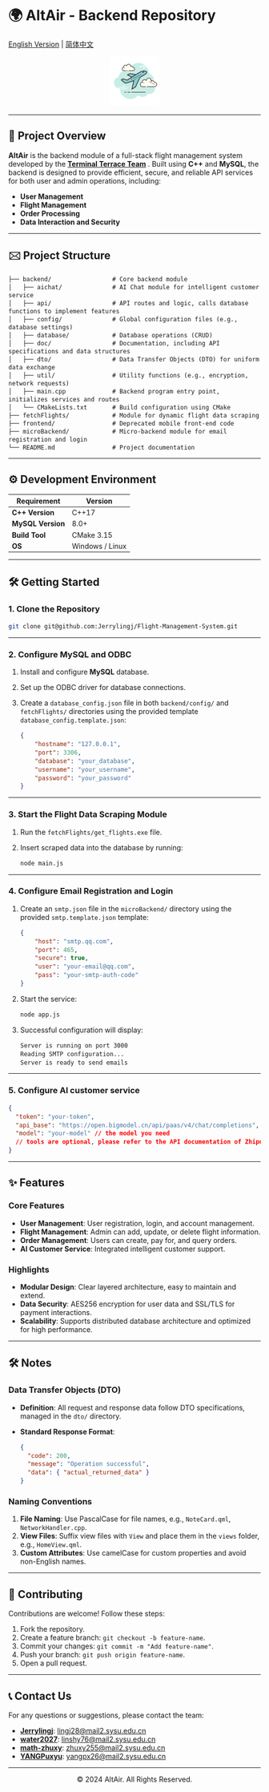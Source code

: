 # 🌍 AltAir - Backend Repository

[English Version](README.md) | [简体中文](README-zh.md)



<div align="center">
  <img src="./favicon.jpg" alt="Altair Backend Logo" style="border-radius: 8px;"/>
</div>


------

## 🚀 **Project Overview**

**AltAir** is the backend module of a full-stack flight management system developed by the **[Terminal Terrace Team](https://github.com/Terminal-Terrace)**  . Built using **C++** and **MySQL**, the backend is designed to provide efficient, secure, and reliable API services for both user and admin operations, including:

- **User Management**
- **Flight Management**
- **Order Processing**
- **Data Interaction and Security**

------

## 🖂 **Project Structure**

```plaintext
├── backend/                 # Core backend module
│   ├── aichat/              # AI Chat module for intelligent customer service
│   ├── api/                 # API routes and logic, calls database functions to implement features
│   ├── config/              # Global configuration files (e.g., database settings)
│   ├── database/            # Database operations (CRUD)
│   ├── doc/                 # Documentation, including API specifications and data structures
│   ├── dto/                 # Data Transfer Objects (DTO) for uniform data exchange
│   ├── util/                # Utility functions (e.g., encryption, network requests)
│   ├── main.cpp             # Backend program entry point, initializes services and routes
│   └── CMakeLists.txt       # Build configuration using CMake
├── fetchFlights/            # Module for dynamic flight data scraping
├── frontend/                # Deprecated mobile front-end code
├── microBackend/            # Micro-backend module for email registration and login
└── README.md                # Project documentation
```

------

## ⚙️ **Development Environment**

| Requirement       | Version         |
| ----------------- | --------------- |
| **C++ Version**   | C++17           |
| **MySQL Version** | 8.0+            |
| **Build Tool**    | CMake 3.15      |
| **OS**            | Windows / Linux |

------

## 🛠️ **Getting Started**

### 1. Clone the Repository

```bash
git clone git@github.com:Jerrylingj/Flight-Management-System.git
```

------

### 2. Configure MySQL and ODBC

1. Install and configure **MySQL** database.

2. Set up the ODBC driver for database connections.

3. Create a `database_config.json` file in both `backend/config/` and `fetchFlights/` directories using the provided template `database_config.template.json`:

   ```json
   {
       "hostname": "127.0.0.1",
       "port": 3306,
       "database": "your_database",
       "username": "your_username",
       "password": "your_password"
   }
   ```

------

### 3. Start the Flight Data Scraping Module

1. Run the `fetchFlights/get_flights.exe` file.

2. Insert scraped data into the database by running:

   ```bash
   node main.js
   ```

------

### 4. Configure Email Registration and Login

1. Create an `smtp.json` file in the `microBackend/` directory using the provided `smtp.template.json` template:

   ```json
   {
       "host": "smtp.qq.com",
       "port": 465,
       "secure": true,
       "user": "your-email@qq.com",
       "pass": "your-smtp-auth-code"
   }
   ```

2. Start the service:

   ```bash
   node app.js
   ```

3. Successful configuration will display:

   ```bash
   Server is running on port 3000
   Reading SMTP configuration...
   Server is ready to send emails
   ```

------

### 5. Configure AI customer service
```json
{
  "token": "your-token",
  "api_base": "https://open.bigmodel.cn/api/paas/v4/chat/completions", // or the address of another platform
  "model": "your-model" // the model you need
  // tools are optional, please refer to the API documentation of Zhipu AI or OpenAI for details
}
```


------

## ✨ **Features**

### Core Features

- **User Management**: User registration, login, and account management.
- **Flight Management**: Admin can add, update, or delete flight information.
- **Order Management**: Users can create, pay for, and query orders.
- **AI Customer Service**: Integrated intelligent customer support.

### Highlights

- **Modular Design**: Clear layered architecture, easy to maintain and extend.
- **Data Security**: AES256 encryption for user data and SSL/TLS for payment interactions.
- **Scalability**: Supports distributed database architecture and optimized for high performance.

------

## 🛠️ **Notes**

### Data Transfer Objects (DTO)

- **Definition**: All request and response data follow DTO specifications, managed in the `dto/` directory.

- **Standard Response Format**:

  ```json
  {
    "code": 200,
    "message": "Operation successful",
    "data": { "actual_returned_data" }
  }
  ```

### Naming Conventions

1. **File Naming**: Use PascalCase for file names, e.g., `NoteCard.qml`, `NetworkHandler.cpp`.
2. **View Files**: Suffix view files with `View` and place them in the `views` folder, e.g., `HomeView.qml`.
3. **Custom Attributes**: Use camelCase for custom properties and avoid non-English names.

------

## 🤝 **Contributing**

Contributions are welcome! Follow these steps:

1. Fork the repository.
2. Create a feature branch: `git checkout -b feature-name`.
3. Commit your changes: `git commit -m "Add feature-name"`.
4. Push your branch: `git push origin feature-name`.
5. Open a pull request.

------

## 📞 **Contact Us**

For any questions or suggestions, please contact the team:

- [**Jerrylingj**](https://github.com/Jerrylingj): [lingj28@mail2.sysu.edu.cn](mailto:lingj28@mail2.sysu.edu.cn)
- [**water2027**](https://github.com/water2027): [linshy76@mail2.sysu.edu.cn](mailto:linshy76@mail2.sysu.edu.cn)
- [**math-zhuxy**](https://github.com/math-zhuxy): [zhuxy255@mail2.sysu.edu.cn](mailto:zhuxy255@mail2.sysu.edu.cn)
- [**YANGPuxyu**](https://github.com/YANGPuxyu): [yangpx26@mail2.sysu.edu.cn](mailto:yangpx26@mail2.sysu.edu.cn)

------

<div align="center">   <p>&copy; 2024 AltAir. All Rights Reserved.</p> </div> 
